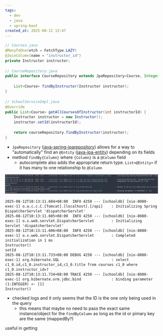 ```yaml
---
tags:
  - dev
  - java
  - spring-boot
created_at: 2025-08-12 13:47
---
```

```java
// Courses.java
@ManyToOne(etch = FetchType.LAZY)
@JoinColumn(name = "instructor_id")
private Instructor instructor;

// CourseRepository.java
public interface CourseRepository extends JpaRepository<Course, Integer> {

	List<Course> findByInstructor(Instructor instructor);
}

// SchoolServiceImpl.java
@Override
public List<Course> getAllCoursesOfInstructor(int instructorId) {
	Instructor instructor = new Instructor();
	instructor.setId(instructorId); 

	return courseRepository.findByInstructor(instructor);
}

```
- `JpaRepository` ([java-spring-jparepository](dev/java/spring/java-spring-jparepository.md)) allows for a way to "automatically" find an `@Entity` ([java-jpa-entity](dev/java/jpa/java-jpa-entity.md)) depending on its fields
- method `findBy{Column}` where `{Column}` is a `@Column`  field
	- autocomplete also adds the appropriate return type. `List<@Entity>` if it has many to one relationship to `@Column`

![](../../../attachments/Pasted%20image%2020250812101400.png)
```log
2025-08-12T10:13:11.604+08:00  INFO 4250 --- [schooldb] [nio-8080-exec-1] o.a.c.c.C.[Tomcat].[localhost].[/api]    : Initializing Spring DispatcherServlet 'dispatcherServlet'
2025-08-12T10:13:11.605+08:00  INFO 4250 --- [schooldb] [nio-8080-exec-1] o.s.web.servlet.DispatcherServlet        : Initializing Servlet 'dispatcherServlet'
2025-08-12T10:13:11.606+08:00  INFO 4250 --- [schooldb] [nio-8080-exec-1] o.s.web.servlet.DispatcherServlet        : Completed initialization in 1 ms
Instructor()
setId
2025-08-12T10:13:11.733+08:00 DEBUG 4250 --- [schooldb] [nio-8080-exec-1] org.hibernate.SQL                        : select c1_0.id,c1_0.instructor_id,c1_0.title from courses c1_0 where c1_0.instructor_id=?
2025-08-12T10:13:11.734+08:00 TRACE 4250 --- [schooldb] [nio-8080-exec-1] org.hibernate.orm.jdbc.bind              : binding parameter (1:INTEGER) <- [1]
Instructor()
```
- checked logs and it only seems that the ID is the one only being used in the query
	- this means that maybe no need to pass the exact same instance/object for the `findByColumn` as long as the id or pimary key are the same (mappedBy?)

useful in getting 